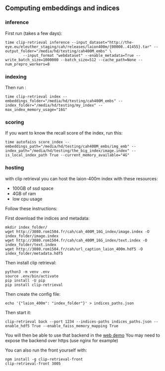 ## Computing embeddings and indices

### inference

First run (takes a few days):
```
time clip-retrieval inference --input_dataset="http://the-eye.eu/eleuther_staging/cah/releases/laion400m/{00000..41455}.tar" --output_folder="/media/hd/testing/cah400M_embs" \
        --input_format "webdataset" --enable_metadata=True --write_batch_size=1000000 --batch_size=512 --cache_path=None --num_prepro_workers=8
```

### indexing

Then run :
```
time clip-retrieval index --embeddings_folder="/media/hd/testing/cah400M_embs" --index_folder="/media/hd/testing/my_index" --max_index_memory_usage="16G"
```

### scoring

If you want to know the recall score of the index, run this:
```
time autofaiss score_index --embeddings_path="/media/hd/testing/cah400M_embs/img_emb" --index_path="/media/hd/testing/the_big_index/image.index" --is_local_index_path True --current_memory_available="4G"
```

### hosting

with clip retrieval you can host the laion-400m index with these resources:
* 100GB of ssd space
* 4GB of ram
* low cpu usage

Follow these instructions:

First download the indices and metadata:
```
mkdir index_folder/
wget http://3080.rom1504.fr/cah/cah_400M_16G_index/image.index -O index_folder/image.index
wget http://3080.rom1504.fr/cah/cah_400M_16G_index/text.index -O index_folder/text.index
wget http://3080.rom1504.fr/cah/url_caption_laion_400m.hdf5 -O index_folder/metadata.hdf5
```

Then install clip retrieval:
```
python3 -m venv .env
source .env/bin/activate
pip install -U pip
pip install clip-retrieval
```

Then create the config file:
```
echo '{"laion_400m": "index_folder"}' > indices_paths.json
```

Then start it:
```
clip-retrieval back --port 1234 --indices-paths indices_paths.json --enable_hdf5 True --enable_faiss_memory_mapping True
```

You will then be able to use that backend in the [web demo](https://rom1504.github.io/clip-retrieval/)
You may need to expose the backend over https (use nginx for example)

You can also run the front yourself with:
```
npm install -g clip-retrieval-front
clip-retrieval-front 3005
```
